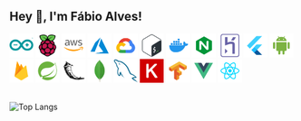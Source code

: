 ## Hey 👋, I'm Fábio Alves!

<div>
  <img src="https://raw.githubusercontent.com/fabioafreitas/fabioafreitas/main/svgs/arduino.svg" alt="arduino" height='42px'/>
  <img src="https://raw.githubusercontent.com/fabioafreitas/fabioafreitas/main/svgs/raspberrypi.svg" alt="raspberrypi" height='42px'/>
  <img src="https://raw.githubusercontent.com/fabioafreitas/fabioafreitas/main/svgs/aws.svg" alt="aws" height='42px'/>
  <img src="https://raw.githubusercontent.com/fabioafreitas/fabioafreitas/main/svgs/azure.svg" alt="azure" height='42px'/>
  <img src="https://raw.githubusercontent.com/fabioafreitas/fabioafreitas/main/svgs/google-cloud.svg" alt="google-cloud" height='42px'/>
  <img src="https://raw.githubusercontent.com/fabioafreitas/fabioafreitas/main/svgs/bash.svg" alt="bash" height='42px'/>
  <img src="https://raw.githubusercontent.com/fabioafreitas/fabioafreitas/main/svgs/docker.svg" alt="docker" height='42px'/>
  <img src="https://raw.githubusercontent.com/fabioafreitas/fabioafreitas/main/svgs/nginx.svg" alt="nginx" height='42px'/>
  <img src="https://raw.githubusercontent.com/fabioafreitas/fabioafreitas/main/svgs/heroku.svg" alt="heroku" height='42px'/>
  <img src="https://raw.githubusercontent.com/fabioafreitas/fabioafreitas/main/svgs/flutter.svg" alt="flutter" height='42px'/>
  <img src="https://raw.githubusercontent.com/fabioafreitas/fabioafreitas/main/svgs/android.svg" alt="android" height='42px'/>
  <img src="https://raw.githubusercontent.com/fabioafreitas/fabioafreitas/main/svgs/firebase.svg" alt="firebase" height='42px'/>
  <img src="https://raw.githubusercontent.com/fabioafreitas/fabioafreitas/main/svgs/spring.svg" alt="spring" height='42px'/>
  <img src="https://raw.githubusercontent.com/fabioafreitas/fabioafreitas/main/svgs/flask.svg" alt="flask" height='42px'/>
  <img src="https://raw.githubusercontent.com/fabioafreitas/fabioafreitas/main/svgs/mongodb.svg" alt="mongodb" height='42px'/>
  <img src="https://raw.githubusercontent.com/fabioafreitas/fabioafreitas/main/svgs/mysql.svg" alt="mysql" height='42px'/>
  <img src="https://raw.githubusercontent.com/fabioafreitas/fabioafreitas/main/svgs/keras.svg" alt="keras" height='42px'/>
  <img src="https://raw.githubusercontent.com/fabioafreitas/fabioafreitas/main/svgs/tensorflow.svg" alt="tensorflow" height='42px'/>
  <img src="https://raw.githubusercontent.com/fabioafreitas/fabioafreitas/main/svgs/vue.svg" alt="vue" height='42px'/>
  <img src="https://raw.githubusercontent.com/fabioafreitas/fabioafreitas/main/svgs/react.svg" alt="react" height='42px'/>
<div/>

<br>
  
![Top Langs](https://github-readme-stats.vercel.app/api/top-langs/?username=fabioafreitas&layout=compact&theme=default&langs_count=10&hide=html)

</a>
